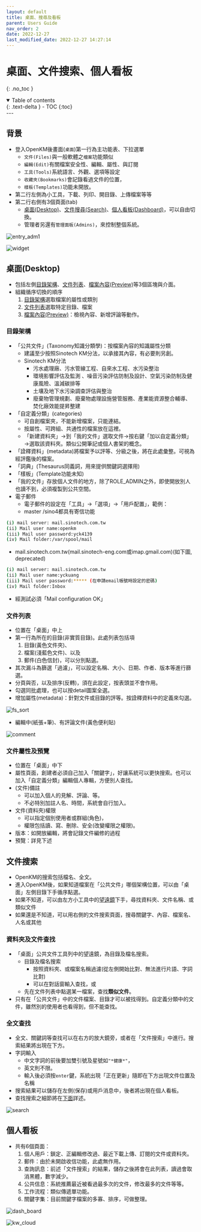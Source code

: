 ```yaml
---
layout: default
title: 桌面、搜尋及看板
parent: Users Guide
nav_order: 2
date: 2022-12-27
last_modified_date: 2022-12-27 14:27:14
---
```


# 桌面、文件搜索、個人看板

{: .no_toc }

<details open markdown="block">
  <summary>
    Table of contents
  </summary>
  {: .text-delta }
- TOC
{:toc}
</details>
---

## 背景

- 登入OpenKM後畫面(`桌面`)第一行為主功能表、下拉選單
  - `文件(Files)`與一般軟體之`檔案`功能類似
  - `編輯(Edit)`有關檔案安全性、編輯、屬性、與訂閱
  - `工具(Tools)`系統語言、外觀、選項等設定
  - `收藏夾(Bookmarks)`會記錄看過文件的位置，
  - `樣板(Templates)`功能未開放。
- 第二行左側為小工具，下載、列印、開目錄、上傳檔案等等
- 第二行右側有3個頁面(tab)
  - [桌面(Desktop)](#桌面desktop)、[文件搜尋(Search)](#文件搜索)、[個人看板(Dashboard)](#個人看板)，可以自由切換。
  - 管理者另還有`管理面板(Admins)`，來控制整個系統。

![entry_adm1](https://github.com/sinotec2/OpenKM/blob/gh-pages/assets/image/entry_adm1.png?raw=true)

![widget](https://github.com/sinotec2/OpenKM/blob/gh-pages/assets/image/widget.png?raw=true)


## 桌面(Desktop)

- 包括左側[目錄架構](#目錄架構)、[文件列表](#文件列表)、[檔案內容(Preview)](#文件屬性及預覽)等3個區塊與介面。
- 組織循序切換的順序
  1. [目錄架構](#目錄架構)選取檔案的屬性或類別
  2. [文件列表](#文件列表)選取特定目錄、檔案
  3. [檔案內容(Preview)](#文件屬性及預覽)：檢視內容、新增評論等動作。

### 目錄架構

- 「公共文件」(Taxonomy知識分類學)：按檔案內容的知識屬性分類 
  - 建議至少按照Sinotech KM分法，以承接其內容，有必要則另創。
  - Sinotech KM分法
    - 污水處理廠、污水管線工程、自來水工程、水污染整治
    - 環境影響評估及監測 、噪音污染評估防制及設計、空氣污染防制及健康風險、溫減碳排等
    - 土壤及地下水污染調查評估與整治
    - 廢棄物管理規劃、廢棄物處理設施營管服務、產業能資源整合輔導、焚化廠效能提昇整建 
- 「自定義分類」(categories)
  - 可自創檔案夾，不能新增檔案，只能連結。
  - 按屬性、可跨組、共通性的檔案放在這裡。
  - 「新建資料夾」→到「我的文件」選取文件→按右鍵「加以自定義分類」→選取該資料夾。類似公開筆記或個人書架的概念。
- 「詮釋資料」(metadata)將檔案予以評等、分級之後，將在此處彙整。可視為經評鑑後的檔案。
- 「詞典」(Thesaurus同義詞，用來提供關鍵詞選擇用)
- 「樣板」(Template功能未知)
- 「我的文件」存放個人文件的地方，除了ROLE_ADMIN之外，即使開放別人也讀不到，必須複製到公共空間。
- 電子郵件
  - 電子郵件的設定在「工具」→「選項」→「用戶配置」，範例：
  - master /sino4都具有寄信功能

```bash
(i) mail server: mail.sinotech.com.tw
(ii) Mail user name:openkm
(iii) Mail user password:yck4139
(iv) Mail folder:/var/spool/mail
```

- mail.sinotech.com.tw(mail.sinotech-eng.com或imap.gmail.com)(如下圖, deprecated)

```bash
(i) mail server: mail.sinotech.com.tw
(ii) Mail user name:yckuang
(iii) Mail user password:***** (在申請email帳號時設定的密碼)
(iv) Mail folder:Inbox
```

- 經測試必須「Mail configuration OK」

### 文件列表

- 位置在「桌面」中上
- 第一行為所在的目錄(非實質目錄)。此處列表包括項
  1. 目錄(黃色文件夾)、
  2. 檔案(淺藍色文件)、以及
  3. 郵件(白色信封)，可以分別點選。
- 其次漏斗為篩選「過濾」，可以設定名稱、大小、日期、作者、版本等進行篩選。
- 分頁與否，以及排序(反轉)，須在此設定，按表頭並不會作用。
- 勾選同批處理，也可以按detail圖案全選。
- 增加屬性(metadata)：針對文件或目錄的評等。按詮釋資料中的定義來勾選。

![fs_sort](https://github.com/sinotec2/OpenKM/blob/gh-pages/assets/image/fs_sort.png?raw=true)

- 編輯中(紙張+筆)、有評論文件(黃色便利貼)

![comment](https://github.com/sinotec2/OpenKM/blob/gh-pages/assets/image/comment.png?raw=true)

### 文件屬性及預覽

- 位置在「桌面」中下
- 屬性頁面，創建者必須自己加入「關鍵字」，好讓系統可以更快搜索。也可以加入「自定義分類」編輯個人專輯，方便別人查找。
- (文件)備註
  - 可以加入個人的見解、評論、等。
  - 不必特別加註人名、時間，系統會自行加入。
- 文件(資料夾)權限
  - 可以指定個別使用者或群組(角色)，
  - 權限包括讀、寫、刪除、安全(改變權限之權限)。
- 版本：如開放編輯，將會記錄文件編修的過程
- 預覽：詳見下述

## 文件搜索

- OpenKM的搜索包括檔名、全文。
- 進入OpenKM後，如果知道檔案在「公共文件」哪個架構位置，可以由「桌面」左側目錄下手循序點選。
- 如果不知道，可以由左方小工具中的[望遠鏡](#目錄及檔名搜索)下手，尋找資料夾、文件名稱、或類似文件
- 如果還是不知道，可以用右側的文件搜索頁面，搜尋關鍵字、內容、檔案名、人名或其他

### 資料夾及文件查找

- 「桌面」公共文件工具列中的望遠鏡，為目錄及檔名搜索。
  - 目錄及檔名搜索
    - 按照資料夾、或檔案名稱過濾(從左側開始比對、無法進行片語、字詞比對)
    - 可以在對話窗輸入查找，或
  - 先在文件列表中點選某一檔案，查找**類似文件**。
- 只有在「公共文件」中的文件檔案、目錄才可以被找得到。自定義分類中的文件，雖然別的使用者也看得到，但不能查找。

### 全文查找

- 全文、關鍵詞等查找可以在右方的放大鏡旁，或者在「文件搜索」中進行。搜索結果將出現在下方。
- 字詞輸入
  - 中文字詞的前後要加雙引號及星號如`"*健康*"`，
  - 英文則不限。
  - 輸入後必須按`enter`鍵，系統出現「正在更新」隨即在下方出現文件位置及名稱
- 搜索結果可以儲存在左側(保存)或用戶消息中，後者將出現在個人看板。
- 查找搜索之細節將在[下面]()詳述。

![search](https://github.com/sinotec2/OpenKM/blob/gh-pages/assets/image/search.png?raw=true)

## 個人看板

- 共有6個頁面：
  1. 個人用戶：鎖定、正編輯修改過、最近下載上傳、訂閱的文件或資料夾。
  2. 郵件：由於未開啟收信功能，此處無作用。
  3. 查詢訊息：前述「文件搜索」的結果，儲存之後將會在此列表，讀過會取消黑體，數字減少。
  4. 公共信息：系統推薦最近被看過最多次的文件，修改最多的文件等等。
  5. 工作流程：類似傳遞單功能。
  6. 關鍵字集：目前關鍵字檔案的多寡、排序，可做整理。

![dash_board](https://github.com/sinotec2/OpenKM/blob/gh-pages/assets/image/dash_board.png?raw=true)

![kw_cloud](https://github.com/sinotec2/OpenKM/blob/gh-pages/assets/image/kw_cloud.png?raw=true)